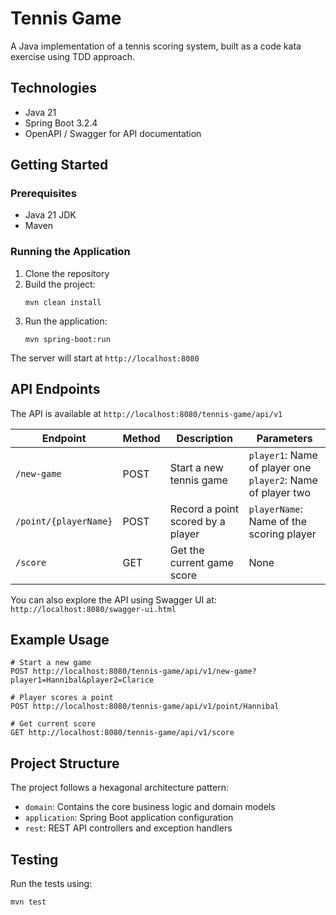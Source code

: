 # Tennis Game

A Java implementation of a tennis scoring system, built as a code kata exercise using TDD approach.

## Technologies

- Java 21
- Spring Boot 3.2.4
- OpenAPI / Swagger for API documentation

## Getting Started

### Prerequisites

- Java 21 JDK
- Maven

### Running the Application

1. Clone the repository
2. Build the project:
   ```
   mvn clean install
   ```
3. Run the application:
   ```
   mvn spring-boot:run
   ```

The server will start at `http://localhost:8080`

## API Endpoints

The API is available at `http://localhost:8080/tennis-game/api/v1`

| Endpoint | Method | Description | Parameters |
|----------|--------|-------------|------------|
| `/new-game` | POST | Start a new tennis game | `player1`: Name of player one<br>`player2`: Name of player two |
| `/point/{playerName}` | POST | Record a point scored by a player | `playerName`: Name of the scoring player |
| `/score` | GET | Get the current game score | None |

You can also explore the API using Swagger UI at: `http://localhost:8080/swagger-ui.html`

## Example Usage

```http
# Start a new game
POST http://localhost:8080/tennis-game/api/v1/new-game?player1=Hannibal&player2=Clarice

# Player scores a point
POST http://localhost:8080/tennis-game/api/v1/point/Hannibal

# Get current score
GET http://localhost:8080/tennis-game/api/v1/score
```

## Project Structure

The project follows a hexagonal architecture pattern:
- `domain`: Contains the core business logic and domain models
- `application`: Spring Boot application configuration
- `rest`: REST API controllers and exception handlers

## Testing

Run the tests using:
```
mvn test
```
